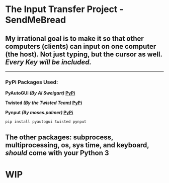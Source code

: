 # The Input Transfer Project - SendMeBread
## My irrational goal is to make it so that other computers (clients) can input on one computer (the host). Not just typing, but the cursor as well. ***Every Key will be included.***
---
### PyPi Packages Used:
**PyAutoGUI _(By Al Sweigart)_ [PyPi](https://pypi.org/project/PyAutoGUI/)**

**Twisted _(By the Twisted Team)_ [PyPi](https://pypi.org/project/Twisted/)**

**Pynput _(By moses.palmer)_ [PyPi](https://pypi.org/project/pynput/)**
```
pip install pyautogui twisted pynput
```
The other packages: subprocess, multiprocessing, os, sys time, and keyboard,  _should_ come with your Python 3
---
# WIP
